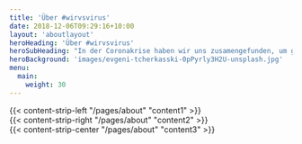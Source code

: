 ```yaml
---
title: 'Über #wirvsvirus'
date: 2018-12-06T09:29:16+10:00
layout: 'aboutlayout'
heroHeading: 'Über #wirvsvirus'
heroSubHeading: "In der Coronakrise haben wir uns zusamengefunden, um gemeinsam Lösungen für Alle zu entwickeln"
heroBackground: 'images/evgeni-tcherkasski-0pPyrly3H2U-unsplash.jpg'
menu:
  main:
    weight: 30
---
```


<div>
{{< content-strip-left "/pages/about" "content1" >}}
</div>
<div>
{{< content-strip-right "/pages/about" "content2" >}}
</div>
<div>
{{< content-strip-center "/pages/about" "content3" >}}
</div>
